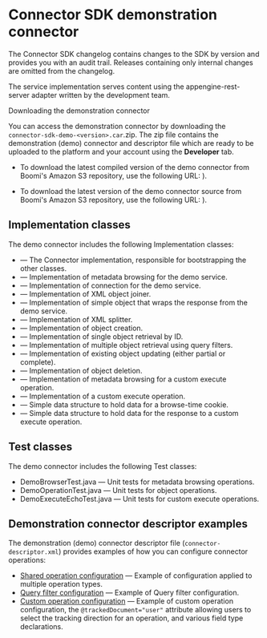 # Connector SDK demonstration connector 

<head>
  <meta name="guidename" content="Integration"/>
  <meta name="context" content="GUID-2598de92-04a5-4a55-9ac3-e62dd86a78af"/>
</head>


The Connector SDK changelog contains changes to the SDK by version and provides you with an audit trail. Releases containing only internal changes are omitted from the changelog.

The service implementation serves content using the appengine-rest-server adapter written by the development team.

Downloading the demonstration connector

You can access the demonstration connector by downloading the `connector-sdk-demo-<version>.car`.zip. The zip file contains the demonstration \(demo\) connector and descriptor file which are ready to be uploaded to the platform and your account using the **Developer** tab.

-   To download the latest compiled version of the demo connector from Boomi's Amazon S3 repository, use the following URL: \).

-   To download the latest version of the demo connector source from Boomi's Amazon S3 repository, use the following URL: \).


## Implementation classes 

The demo connector includes the following Implementation classes:

-    — The Connector implementation, responsible for bootstrapping the other classes.
-    — Implementation of metadata browsing for the demo service.
-    — Implementation of connection for the demo service.
-    — Implementation of XML object joiner.
-    — Implementation of simple object that wraps the response from the demo service.
-    — Implementation of XML splitter.
-    — Implementation of object creation.
-    — Implementation of single object retrieval by ID.
-    — Implementation of multiple object retrieval using query filters.
-    — Implementation of existing object updating \(either partial or complete\).
-    — Implementation of object deletion.
-    — Implementation of metadata browsing for a custom execute operation.
-    — Implementation of a custom execute operation.
-    — Simple data structure to hold data for a browse-time cookie.
-    — Simple data structure to hold data for the response to a custom execute operation.

## Test classes 

The demo connector includes the following Test classes:

-   DemoBrowserTest.java — Unit tests for metadata browsing operations.
-   DemoOperationTest.java — Unit tests for object operations.
-   DemoExecuteEchoTest.java — Unit tests for custom execute operations.

## Demonstration connector descriptor examples 

The demonstration \(demo\) connector descriptor file \(`connector-descriptor.xml`\) provides examples of how you can configure connector operations:

-   [Shared operation configuration](int-demonstration_connector_descriptor_file_b8ca7a03-7ea8-4ad3-894b-ac2a4db6e578.md#section_pgk_mh2_1lb) — Example of configuration applied to multiple operation types.
-   [Query filter configuration](int-demonstration_connector_descriptor_file_b8ca7a03-7ea8-4ad3-894b-ac2a4db6e578.md#section_gn1_k32_1lb) — Example of Query filter configuration.
-   [Custom operation configuration](int-demonstration_connector_descriptor_file_b8ca7a03-7ea8-4ad3-894b-ac2a4db6e578.md#section_typ_1j2_1lb) — Example of custom operation configuration, the `@trackedDocument="user"` attribute allowing users to select the tracking direction for an operation, and various field type declarations.